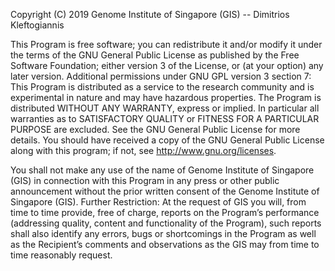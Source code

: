 Copyright (C) 2019 Genome Institute of Singapore (GIS) -- Dimitrios Kleftogiannis

This Program is free software; you can redistribute it and/or modify it under the terms of the GNU General Public License as published by the Free Software Foundation; either version 3 of the License, or (at your option) any later version.
Additional permissions under GNU GPL version 3 section 7:
This Program is distributed as a service to the research community and is experimental in nature and may have hazardous properties.  The Program is distributed WITHOUT ANY WARRANTY, express or implied.  In particular all warranties as to SATISFACTORY QUALITY or FITNESS FOR A PARTICULAR PURPOSE are excluded. See the GNU General Public License for more details.
You should have received a copy of the GNU General Public License along with this program; if not, see <http://www.gnu.org/licenses>.

You shall not make any use of the name of Genome Institute of Singapore (GIS) in connection with this Program in any press or other public announcement without the prior written consent of the Genome Institute of Singapore (GIS).
Further Restriction: At the request of GIS you will, from time to time provide, free of charge, reports on the Program’s performance (addressing quality, content and functionality of the Program), such reports shall also identify any errors, bugs or shortcomings in the Program as well as the Recipient’s comments and observations as the GIS may from time to time reasonably request.
